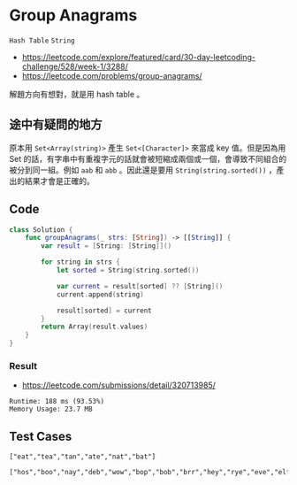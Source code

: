 # Group Anagrams

`Hash Table` `String`

- <https://leetcode.com/explore/featured/card/30-day-leetcoding-challenge/528/week-1/3288/>
- <https://leetcode.com/problems/group-anagrams/>

解題方向有想對，就是用 hash table 。

## 途中有疑問的地方

原本用 `Set<Array(string)>` 產生 `Set<[Character]>` 來當成 key 值。但是因為用 Set 的話，有字串中有重複字元的話就會被短縮成兩個或一個，會導致不同組合的被分到同一組。例如 `aab` 和 `abb` 。因此還是要用 `String(string.sorted())` ，產出的結果才會是正確的。

## Code

``` swift
class Solution {
    func groupAnagrams(_ strs: [String]) -> [[String]] {
        var result = [String: [String]]()

        for string in strs {
            let sorted = String(string.sorted())

            var current = result[sorted] ?? [String]()
            current.append(string)

            result[sorted] = current
        }
        return Array(result.values)
    }
}
```

### Result

- <https://leetcode.com/submissions/detail/320713985/>

``` text
Runtime: 188 ms (93.53%)
Memory Usage: 23.7 MB
```

## Test Cases

``` text
["eat","tea","tan","ate","nat","bat"]
```

``` text
["hos","boo","nay","deb","wow","bop","bob","brr","hey","rye","eve","elf","pup","bum","iva","lyx","yap","ugh","hem","rod","aha","nam","gap","yea","doc","pen","job","dis","max","oho","jed","lye","ram","pup","qua","ugh","mir","nap","deb","hog","let","gym","bye","lon","aft","eel","sol","jab"]
```
